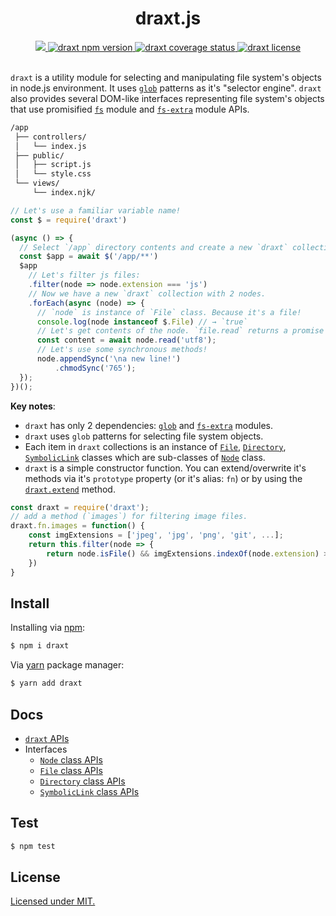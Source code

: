<div align="center">
	<h1>draxt.js</h1>
	<a href="https://travis-ci.org/ramhejazi/draxt">
 		<img src="https://img.shields.io/travis/ramhejazi/draxt.svg">
	</a>
	<a href="https://www.npmjs.com/package/draxt">
		<img alt="draxt npm version" src="https://img.shields.io/npm/v/draxt.svg?style=flat-square">
	</a>
	<a href="https://coveralls.io/github/ramhejazi/draxt">
		<img alt="draxt coverage status" src="https://coveralls.io/repos/github/ramhejazi/draxt/badge.svg">
	</a>
	<a href="https://github.com/ramhejazi/draxt/blob/master/LICENSE">
		<img alt="draxt license" src="https://img.shields.io/npm/l/draxt.svg">
	</a>
</div>
<br>

`draxt` is a utility module for selecting and manipulating file system's objects in node.js environment.
It uses [`glob`](https://en.wikipedia.org/wiki/Glob_(programming)) patterns as it's "selector engine". `draxt` also provides several DOM-like interfaces representing
file system's objects that use promisified [`fs`](https://nodejs.org/api/fs.html) module and [`fs-extra`](https://github.com/jprichardson/node-fs-extra) module APIs.

```html
/app
 ├── controllers/
 │   └── index.js
 ├── public/
 │   ├── script.js
 │   └── style.css
 └── views/
     └── index.njk/
```
```js
// Let's use a familiar variable name!
const $ = require('draxt')

(async () => {
  // Select `/app` directory contents and create a new `draxt` collection.
  const $app = await $('/app/**')
  $app
    // Let's filter js files:
    .filter(node => node.extension === 'js')
    // Now we have a new `draxt` collection with 2 nodes.
    .forEach(async (node) => {
      // `node` is instance of `File` class. Because it's a file!
      console.log(node instanceof $.File) // → `true`
      // Let's get contents of the node. `file.read` returns a promise object.
      const content = await node.read('utf8');
      // Let's use some synchronous methods!
      node.appendSync('\na new line!')
          .chmodSync('765');
  });
})();
```

**Key notes**:
 - `draxt` has only 2 dependencies: [`glob`](https://github.com/isaacs/node-glob) and [`fs-extra`](https://github.com/jprichardson/node-fs-extra) modules.
 - `draxt` uses `glob` patterns for selecting file system objects.
 - Each item in `draxt` collections is an instance of [`File`](https://github.com/ramhejazi/draxt/blob/master/docs/File.md), [`Directory`](https://github.com/ramhejazi/draxt/blob/master/docs/Directory.md), [`SymbolicLink`](https://github.com/ramhejazi/draxt/blob/master/docs/SymbolicLink.md) classes which are sub-classes of [`Node`](https://github.com/ramhejazi/draxt/blob/master/docs/Node.md) class.
 - `draxt` is a simple constructor function. You can extend/overwrite it's methods via it's `prototype` property (or it's alias: `fn`) or by using the [`draxt.extend`](https://github.com/ramhejazi/draxt/blob/master/docs/draxt.md#draxtextendmethods) method.
 ```js
 const draxt = require('draxt');
 // add a method (`images`) for filtering image files.
 draxt.fn.images = function() {
	 const imgExtensions = ['jpeg', 'jpg', 'png', 'git', ...];
	 return this.filter(node => {
		 return node.isFile() && imgExtensions.indexOf(node.extension) > -1;
	 })
 }
 ```

## Install
 Installing via [npm](https://docs.npmjs.com/getting-started/what-is-npm):
 ```bash
 $ npm i draxt
 ```

 Via [yarn](https://yarnpkg.com/en/) package manager:
 ```bash
 $ yarn add draxt
 ```

## Docs
- [`draxt` APIs](https://github.com/ramhejazi/draxt/blob/master/docs/draxt.md)
- Interfaces
  - [`Node` class APIs](https://github.com/ramhejazi/draxt/blob/master/docs/Node.md)
  - [`File` class APIs](https://github.com/ramhejazi/draxt/blob/master/docs/File.md)
  - [`Directory` class APIs](https://github.com/ramhejazi/draxt/blob/master/docs/Directory.md)
  - [`SymbolicLink` class APIs](https://github.com/ramhejazi/draxt/blob/master/docs/SymbolicLink.md)

## Test
```bash
$ npm test
```

## License

[Licensed under MIT.](https://github.com/ramhejazi/draxt/blob/master/LICENSE)
